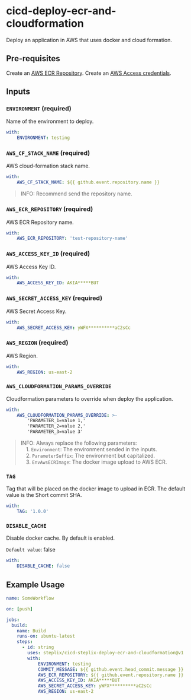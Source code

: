 # cicd-deploy-ecr-and-cloudformation

Deploy an application in AWS that uses docker and cloud formation.

## Pre-requisites

Create an [AWS ECR Repository](https://docs.aws.amazon.com/AmazonECR/latest/userguide/repository-create.html).
Create an [AWS Access credentials](https://docs.aws.amazon.com/general/latest/gr/aws-sec-cred-types.html).

## Inputs

### `ENVIRONMENT` (**required**)

Name of the environment to deploy.

``` yaml
with:
    ENVIRONMENT: testing
```

### `AWS_CF_STACK_NAME` (**required**)

AWS cloud-formation stack name.

``` yaml
with:
    AWS_CF_STACK_NAME: ${{ github.event.repository.name }}
```

> INFO: Recommend send the repository name.

### `AWS_ECR_REPOSITORY` (**required**)

AWS ECR Repository name.

``` yaml
with:
    AWS_ECR_REPOSITORY: 'test-repository-name'
```

### `AWS_ACCESS_KEY_ID` (**required**)

AWS Access Key ID.

``` yaml
with:
    AWS_ACCESS_KEY_ID: AKIA*****BUT
```

### `AWS_SECRET_ACCESS_KEY` (**required**)

AWS Secret Access Key.

``` yaml
with:
    AWS_SECRET_ACCESS_KEY: yWFX**********aC2sCc
```

### `AWS_REGION` (**required**)

AWS Region.

``` yaml
with:
    AWS_REGION: us-east-2
```

### `AWS_CLOUDFORMATION_PARAMS_OVERRIDE`

Cloudformation parameters to override when deploy the application.

``` yaml
with:
    AWS_CLOUDFORMATION_PARAMS_OVERRIDE: >-
        'PARAMETER_1=value 1,'
        'PARAMETER_2=value 2,'
        'PARAMETER_3=value 3'
```

> INFO: Always replace the following parameters:\
> &emsp;1. `Environment`: The environment sended in the inputs.\
> &emsp;2. `ParameterSuffix`: The environment but capitalized.\
> &emsp;3. `EnvAwsECRImage`: The docker image upload to AWS ECR.

### `TAG`

Tag that will be placed on the docker image to upload in ECR. The default value is the Short commit SHA.

``` yaml
with:
    TAG: '1.0.0'
```

### `DISABLE_CACHE`

Disable docker cache. By default is enabled.

`Default value`: false

``` yaml
with:
    DISABLE_CACHE: false
```

## Example Usage

``` yaml
name: SomeWorkflow

on: [push]

jobs:
  build:
    name: Build
    runs-on: ubuntu-latest
    steps:
      - id: string
        uses: steplix/cicd-steplix-deploy-ecr-and-cloudformation@v1
        with:
            ENVIRONMENT: testing
            COMMIT_MESSAGE: ${{ github.event.head_commit.message }}
            AWS_ECR_REPOSITORY: ${{ github.event.repository.name }}
            AWS_ACCESS_KEY_ID: AKIA*****BUT
            AWS_SECRET_ACCESS_KEY: yWFX**********aC2sCc
            AWS_REGION: us-east-2
```

